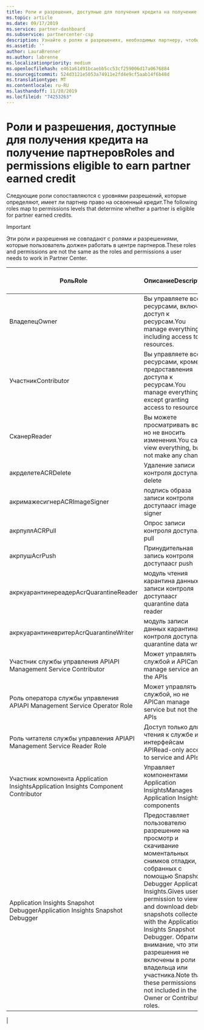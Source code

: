 ```yaml
---
title: Роли и разрешения, доступные для получения кредита на получение партнеров | Центр партнеров
ms.topic: article
ms.date: 09/17/2019
ms.service: partner-dashboard
ms.subservice: partnercenter-csp
description: Узнайте о ролях и разрешениях, необходимых партнеру, чтобы получить право на кредиты, полученные от партнеров.
ms.assetid: ''
author: LauraBrenner
ms.author: labrenne
ms.localizationpriority: medium
ms.openlocfilehash: e461a61d91bcaebb5cc53cf259006d17a0676884
ms.sourcegitcommit: 524d3121e5053a74911e2fd4e9cf5aab14f6b48d
ms.translationtype: MT
ms.contentlocale: ru-RU
ms.lasthandoff: 11/20/2019
ms.locfileid: "74253263"
---
```

# <a name="roles-and-permissions-eligible-to-earn-partner-earned-credit"></a><span data-ttu-id="e484e-103">Роли и разрешения, доступные для получения кредита на получение партнеров</span><span class="sxs-lookup"><span data-stu-id="e484e-103">Roles and permissions eligible to earn partner earned credit</span></span>

<span data-ttu-id="e484e-104">Следующие роли сопоставляются с уровнями разрешений, которые определяют, имеет ли партнер право на освоенный кредит.</span><span class="sxs-lookup"><span data-stu-id="e484e-104">The following roles map to permissions levels that determine whether a partner is eligible for partner earned credits.</span></span>

>[!Important]
><span data-ttu-id="e484e-105">Эти роли и разрешения не совпадают с ролями и разрешениями, которые пользователь должен работать в центре партнеров.</span><span class="sxs-lookup"><span data-stu-id="e484e-105">These roles and permissions are not the same as the roles and permissions a user needs to work in Partner Center.</span></span>

|<span data-ttu-id="e484e-106">**Роль**</span><span class="sxs-lookup"><span data-stu-id="e484e-106">**Role**</span></span>   |<span data-ttu-id="e484e-107">**Описание**</span><span class="sxs-lookup"><span data-stu-id="e484e-107">**Description**</span></span>   |<span data-ttu-id="e484e-108">**Подходящие PEC**</span><span class="sxs-lookup"><span data-stu-id="e484e-108">**PEC eligible**</span></span>   |
|-----------------|:------------------|:--------------|
|<span data-ttu-id="e484e-109">Владелец</span><span class="sxs-lookup"><span data-stu-id="e484e-109">Owner</span></span>  |<span data-ttu-id="e484e-110">Вы управляете всеми ресурсами, включая доступ к ресурсам.</span><span class="sxs-lookup"><span data-stu-id="e484e-110">You manage everything, including access to resources.</span></span>|<span data-ttu-id="e484e-111">Да</span><span class="sxs-lookup"><span data-stu-id="e484e-111">Yes</span></span>|
|<span data-ttu-id="e484e-112">Участник</span><span class="sxs-lookup"><span data-stu-id="e484e-112">Contributor</span></span> |<span data-ttu-id="e484e-113">Вы управляете всеми ресурсами, кроме предоставления доступа к ресурсам.</span><span class="sxs-lookup"><span data-stu-id="e484e-113">You manage everything except granting access to resources.</span></span>|<span data-ttu-id="e484e-114">Да</span><span class="sxs-lookup"><span data-stu-id="e484e-114">Yes</span></span>|
|<span data-ttu-id="e484e-115">Сканер</span><span class="sxs-lookup"><span data-stu-id="e484e-115">Reader</span></span>|<span data-ttu-id="e484e-116">Вы можете просматривать все, но не вносить изменения.</span><span class="sxs-lookup"><span data-stu-id="e484e-116">You can view everything, but not make any changes</span></span>|<span data-ttu-id="e484e-117">Нет</span><span class="sxs-lookup"><span data-stu-id="e484e-117">No</span></span>|
|<span data-ttu-id="e484e-118">акрделете</span><span class="sxs-lookup"><span data-stu-id="e484e-118">ACRDelete</span></span>|<span data-ttu-id="e484e-119">Удаление записи контроля доступа</span><span class="sxs-lookup"><span data-stu-id="e484e-119">acr delete</span></span>|<span data-ttu-id="e484e-120">Да</span><span class="sxs-lookup"><span data-stu-id="e484e-120">Yes</span></span>|
|<span data-ttu-id="e484e-121">акримажесигнер</span><span class="sxs-lookup"><span data-stu-id="e484e-121">ACRImageSigner</span></span>|<span data-ttu-id="e484e-122">подпись образа записи контроля доступа</span><span class="sxs-lookup"><span data-stu-id="e484e-122">acr image signer</span></span>|<span data-ttu-id="e484e-123">Да</span><span class="sxs-lookup"><span data-stu-id="e484e-123">Yes</span></span>|
|<span data-ttu-id="e484e-124">акрпулл</span><span class="sxs-lookup"><span data-stu-id="e484e-124">ACRPull</span></span>|<span data-ttu-id="e484e-125">Опрос записи контроля доступа</span><span class="sxs-lookup"><span data-stu-id="e484e-125">acr pull</span></span>|<span data-ttu-id="e484e-126">Да</span><span class="sxs-lookup"><span data-stu-id="e484e-126">Yes</span></span>|
|<span data-ttu-id="e484e-127">акрпуш</span><span class="sxs-lookup"><span data-stu-id="e484e-127">AcrPush</span></span>|<span data-ttu-id="e484e-128">Принудительная запись контроля доступа</span><span class="sxs-lookup"><span data-stu-id="e484e-128">acr push</span></span>|<span data-ttu-id="e484e-129">Да</span><span class="sxs-lookup"><span data-stu-id="e484e-129">Yes</span></span>|
|<span data-ttu-id="e484e-130">акркуарантинереадер</span><span class="sxs-lookup"><span data-stu-id="e484e-130">AcrQuarantineReader</span></span>|<span data-ttu-id="e484e-131">модуль чтения карантина данных записи контроля доступа</span><span class="sxs-lookup"><span data-stu-id="e484e-131">acr quarantine data reader</span></span>|<span data-ttu-id="e484e-132">Нет</span><span class="sxs-lookup"><span data-stu-id="e484e-132">No</span></span>|
|<span data-ttu-id="e484e-133">акркуарантиневритер</span><span class="sxs-lookup"><span data-stu-id="e484e-133">AcrQuarantineWriter</span></span>| <span data-ttu-id="e484e-134">модуль записи данных карантина контроля доступа</span><span class="sxs-lookup"><span data-stu-id="e484e-134">acr quarantine data writer</span></span>|<span data-ttu-id="e484e-135">Да</span><span class="sxs-lookup"><span data-stu-id="e484e-135">Yes</span></span>|
|<span data-ttu-id="e484e-136">Участник службы управления API</span><span class="sxs-lookup"><span data-stu-id="e484e-136">API Management Service Contributor</span></span>|<span data-ttu-id="e484e-137">Может управлять службой и API</span><span class="sxs-lookup"><span data-stu-id="e484e-137">Can manage service and the APIs</span></span>|<span data-ttu-id="e484e-138">Да</span><span class="sxs-lookup"><span data-stu-id="e484e-138">Yes</span></span>|
|<span data-ttu-id="e484e-139">Роль оператора службы управления API</span><span class="sxs-lookup"><span data-stu-id="e484e-139">API Management Service Operator Role</span></span>|<span data-ttu-id="e484e-140">Может управлять службой, но не API</span><span class="sxs-lookup"><span data-stu-id="e484e-140">Can manage service but not the APIs</span></span>|<span data-ttu-id="e484e-141">Да</span><span class="sxs-lookup"><span data-stu-id="e484e-141">Yes</span></span>|
|<span data-ttu-id="e484e-142">Роль читателя службы управления API</span><span class="sxs-lookup"><span data-stu-id="e484e-142">API Management Service Reader Role</span></span>|<span data-ttu-id="e484e-143">Доступ только для чтения к службе и интерфейсам API</span><span class="sxs-lookup"><span data-stu-id="e484e-143">Read-only access to service and APIs</span></span>|<span data-ttu-id="e484e-144">Нет</span><span class="sxs-lookup"><span data-stu-id="e484e-144">No</span></span>|
|<span data-ttu-id="e484e-145">Участник компонента Application Insights</span><span class="sxs-lookup"><span data-stu-id="e484e-145">Application Insights Component Contributor</span></span>|<span data-ttu-id="e484e-146">Управляет компонентами Application Insights</span><span class="sxs-lookup"><span data-stu-id="e484e-146">Manages Application Insights components</span></span>|<span data-ttu-id="e484e-147">Да</span><span class="sxs-lookup"><span data-stu-id="e484e-147">Yes</span></span>|
|<span data-ttu-id="e484e-148">Application Insights Snapshot Debugger</span><span class="sxs-lookup"><span data-stu-id="e484e-148">Application Insights Snapshot Debugger</span></span>|<span data-ttu-id="e484e-149">Предоставляет пользователю разрешение на просмотр и скачивание моментальных снимков отладки, собранных с помощью Snapshot Debugger Application Insights.</span><span class="sxs-lookup"><span data-stu-id="e484e-149">Gives user permission to view and download debug snapshots collected with the Application Insights Snapshot Debugger.</span></span> <span data-ttu-id="e484e-150">Обратите внимание, что эти разрешения не включены в роли владельца или участника.</span><span class="sxs-lookup"><span data-stu-id="e484e-150">Note that these permissions are not included in the Owner or Contributor roles.</span></span>|<span data-ttu-id="e484e-151">Да</span><span class="sxs-lookup"><span data-stu-id="e484e-151">Yes</span></span>|
|
